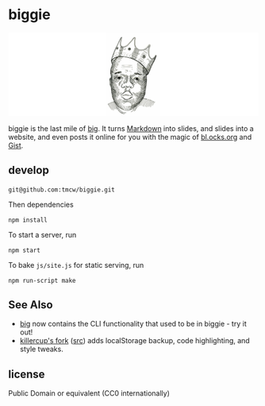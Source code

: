 # biggie

![](mascot.jpg)

biggie is the last mile of [big](https://github.com/tmcw/big). It turns
[Markdown](http://daringfireball.net/projects/markdown/) into slides,
and slides into a website, and even posts it online for you with the magic of
[bl.ocks.org](http://bl.ocks.org/) and [Gist](http://gist.github.com).

## develop

    git@github.com:tmcw/biggie.git

Then dependencies

    npm install

To start a server, run

    npm start

To bake `js/site.js` for static serving, run

    npm run-script make

## See Also

* [big](https://github.com/tmcw/big) now contains the CLI functionality that
  used to be in biggie - try it out!
* [killercup's fork](http://killercup.github.io/biggie/) ([src](https://github.com/killercup/biggie)) adds localStorage backup,
  code highlighting, and style tweaks.

## license

Public Domain or equivalent (CC0 internationally)
